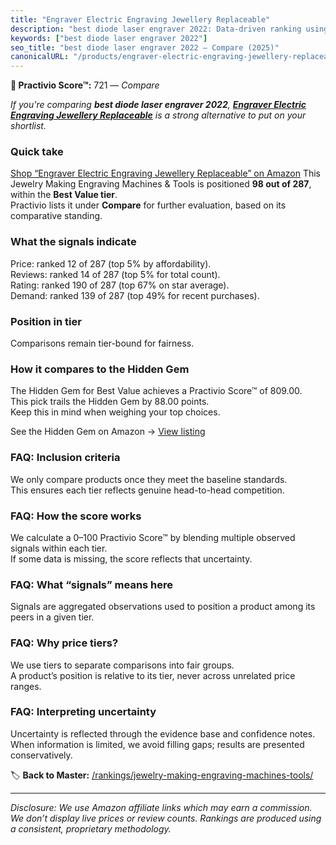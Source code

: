 ```yaml
---
title: "Engraver Electric Engraving Jewellery Replaceable"
description: "best diode laser engraver 2022: Data-driven ranking using the Practivio Score™. Positioned by quality, value, demand, findability, momentum."
keywords: ["best diode laser engraver 2022"]
seo_title: "best diode laser engraver 2022 — Compare (2025)"
canonicalURL: "/products/engraver-electric-engraving-jewellery-replaceable-B07G96N1G3/"
---
```


**🛒 Practivio Score™:** 721 — _Compare_


*If you're comparing **best diode laser engraver 2022**, **[Engraver Electric Engraving Jewellery Replaceable](https://www.amazon.com/dp/B07G96N1G3?tag=practivio-20)** is a strong alternative to put on your shortlist.*
### Quick take
[Shop “Engraver Electric Engraving Jewellery Replaceable” on Amazon](https://www.amazon.com/dp/B07G96N1G3?tag=practivio-20)
This Jewelry Making Engraving Machines & Tools is positioned **98 out of 287**, within the **Best Value tier**.  
Practivio lists it under **Compare** for further evaluation, based on its comparative standing.

### What the signals indicate
Price: ranked 12 of 287 (top 5% by affordability).  
Reviews: ranked 14 of 287 (top 5% for total count).  
Rating: ranked 190 of 287 (top 67% on star average).  
Demand: ranked 139 of 287 (top 49% for recent purchases).

### Position in tier
Comparisons remain tier-bound for fairness.

### How it compares to the Hidden Gem
The Hidden Gem for Best Value achieves a Practivio Score™ of 809.00.  
This pick trails the Hidden Gem by 88.00 points.  
Keep this in mind when weighing your top choices.  

See the Hidden Gem on Amazon → [View listing](https://www.amazon.com/dp/B077Y86FKJ?tag=practivio-20)

### FAQ: Inclusion criteria
We only compare products once they meet the baseline standards.  
This ensures each tier reflects genuine head-to-head competition.

### FAQ: How the score works
We calculate a 0–100 Practivio Score™ by blending multiple observed signals within each tier.  
If some data is missing, the score reflects that uncertainty.

### FAQ: What “signals” means here
Signals are aggregated observations used to position a product among its peers in a given tier.

### FAQ: Why price tiers?
We use tiers to separate comparisons into fair groups.  
A product’s position is relative to its tier, never across unrelated price ranges.

### FAQ: Interpreting uncertainty
Uncertainty is reflected through the evidence base and confidence notes.  
When information is limited, we avoid filling gaps; results are presented conservatively.

<!-- Missing template for Compare/CompareWithinPriceClass -->


🏷️ **Back to Master:** [/rankings/jewelry-making-engraving-machines-tools/](/rankings/jewelry-making-engraving-machines-tools/)

---
_Disclosure: We use Amazon affiliate links which may earn a commission. We don’t display live prices or review counts. Rankings are produced using a consistent, proprietary methodology._
